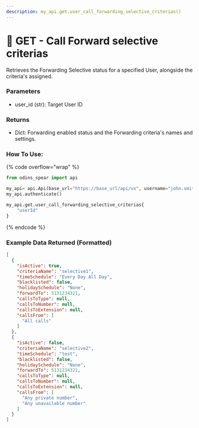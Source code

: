 ```yaml
---
description: my_api.get.user_call_forwarding_selective_criterias()
---
```


# 🚗 GET - Call Forward selective criterias

Retrieves the Forwarding Selective status for a specified User, alongside the criteria's assigned.

### Parameters&#x20;

* user\_id (str): Target User ID

### Returns

* Dict: Forwarding enabled status and the Forwarding criteria's names and settings.

### How To Use:

{% code overflow="wrap" %}
```python
from odins_spear import api

my_api= api.Api(base_url="https://base_url/api/vx", username="john.smith", password="ODIN_INSTANCE_1")
my_api.authenticate()

my_api.get.user_call_forwarding_selective_criterias{
    "userId"
}

```
{% endcode %}

### Example Data Returned (Formatted)

```json
[
  {
    "isActive": true,
    "criteriaName": "selective1",
    "timeSchedule": "Every Day All Day",
    "blacklisted": false,
    "holidaySchedule": "None",
    "forwardTo": 5131234321,
    "callsToType": null,
    "callsToNumber": null,
    "callsToExtension": null,
    "callsFrom": [
      "All calls"
    ]
  },
  {
    "isActive": false,
    "criteriaName": "selective2",
    "timeSchedule": "test",
    "blacklisted": false,
    "holidaySchedule": "None",
    "forwardTo": 5131234321,
    "callsToType": null,
    "callsToNumber": null,
    "callsToExtension": null,
    "callsFrom": [
      "Any private number",
      "Any unavailable number"
    ]
  }
]

```